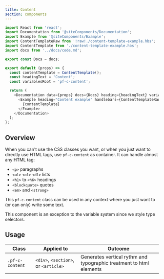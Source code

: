 ```yaml
---
title: Content
section: components
---
```

```js
import React from 'react';
import Documentation from '@siteComponents/Documentation';
import Example from '@siteComponents/Example';
import ContentTemplateRaw from '!raw!./content-template-example.hbs';
import ContentTemplate from './content-template-example.hbs';
import docs from '../docs/code.md';

export const Docs = docs;

export default (props) => {
  const contentTemplate = ContentTemplate();
  const headingText = 'Content';
  const variablesRoot = 'pf-c-content';

  return (
    <Documentation data={props} docs={Docs} heading={headingText} variablesRoot={variablesRoot}>
      <Example heading="Content example" handlebars={ContentTemplateRaw}>
        {contentTemplate}
      </Example>
    </Documentation>
  );
};
```

## Overview

When you can't use the CSS classes you want, or when you just want to directly use HTML tags, use `pf-c-content` as container. It can handle almost any HTML tag:

- `<p>` paragraphs
- `<ul>` `<ol>` `<dl>` lists
- `<h1>` to `<h6>` headings
- `<blockquote>` quotes
- `<em>` and `<strong>`

This `pf-c-content` class can be used in any context where you just want to (or can only) write some text.

This component is an exception to the variable system since we style type selectors.

## Usage

| Class | Applied to | Outcome |
| -- | -- | -- |
| `.pf-c-content` | `<div>`, `<section>`, or `<article>` | Generates vertical rythm and typographic treatment to html elements |
